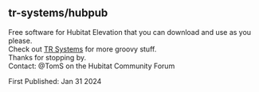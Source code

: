 ## tr-systems/hubpub
Free software for Hubitat Elevation that you can download and use as you please.<br>
Check out [TR Systems](https://tr-systems.github.io/web/) for more groovy stuff.<br>
Thanks for stopping by.<br>
Contact: @TomS on the Hubitat Community Forum

First Published: Jan 31 2024
